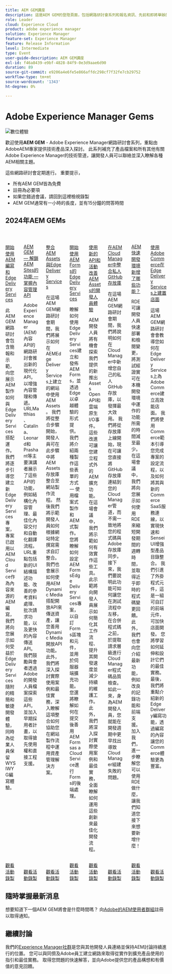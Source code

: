 ```yaml
---
title: AEM GEM講座
description: 這是AEM GEM的登陸頁面，包括網路研討會系列和報名資訊、先前和即將舉辦的網路研討會
role: Leader
cloud: Experience Cloud
product: adobe experience manager
solution: Experience Manager
feature-set: Experience Manager
feature: Release Information
level: Intermediate
type: Event
user-guide-description: AEM GEM講座
exl-id: f46a8439-e9bf-4828-84f9-0e3d9aae6d90
duration: 89
source-git-commit: e9206a4e6fe5e866affdc298cf7f32fe7cb29752
workflow-type: tm+mt
source-wordcount: '1343'
ht-degree: 0%

---
```


# Adobe Experience Manager Gems

<img alt="數位體驗" src="./assets/ADX_Gems.png"/>

歡迎使用&#x200B;**AEM GEM** - Adobe Experience Manager網路研討會系列，重點由AdobeAEM專家提供技術產品深入探討。 此系列補充了產品檔案和所有其他有關Adobe Experience Manager的技術管道，讓開發人員可以聯絡並深入瞭解各種AEM相關主題。

這些網路研討會定期進行。  重要提示，

* 所有AEM GEM皆為免費
* 註冊為必要項
* 如果您錯過會議，請回到這裡檢視錄製
* AEM GEM通常有一小時的長度，並有15分鐘的問答時間

## 2024年AEM GEMs

<!-- CARDS
* https://experienceleague.adobe.com/en/docs/events/experience-manager-gems-recordings/gems2024/aem-authoring-and-edge-delivery
* https://experienceleague.adobe.com/en/docs/events/experience-manager-gems-recordings/gems2024/content-management-apis
* https://experienceleague.adobe.com/en/docs/events/experience-manager-gems-recordings/gems2024/edge-delivery-for-aem-assets
* https://experienceleague.adobe.com/en/docs/events/experience-manager-gems-recordings/gems2024/edge-delivery-for-aem-forms
* https://experienceleague.adobe.com/en/docs/events/experience-manager-gems-recordings/gems2024/improving-dev-experience-for-aem-assets-with-new-apis-and-events
* https://experienceleague.adobe.com/en/docs/events/experience-manager-gems-recordings/gems2024/private-github-for-aem-cloud-manager
* https://experienceleague.adobe.com/en/docs/events/experience-manager-gems-recordings/gems2024/rapid-development-environment-news
* https://experienceleague.adobe.com/en/docs/events/experience-manager-gems-recordings/gems2024/storefronts-on-edge-delivery-with-adobe-commerce
-->
<!-- START CARDS HTML - DO NOT MODIFY BY HAND -->
<div class="columns">
    <div class="column is-half-tablet is-half-desktop is-one-third-widescreen" aria-label="Getting started with AEM Authoring and Edge Delivery Services">
        <div class="card" style="height: 100%; display: flex; flex-direction: column; height: 100%;">
            <div class="card-image">
                <figure class="image x-is-16by9">
                    <a href="https://experienceleague.adobe.com/en/docs/events/experience-manager-gems-recordings/gems2024/aem-authoring-and-edge-delivery" title="AEM製作和Edge Delivery Services快速入門">
                        <img class="is-bordered-r-small" src="https://video.tv.adobe.com/v/3427919/?format=jpeg&nocache=1731455287876" alt="AEM製作和Edge Delivery Services快速入門"
                             style="width: 100%; aspect-ratio: 16 / 9; object-fit: cover; overflow: hidden; display: block; margin: auto;">
                    </a>
                </figure>
            </div>
            <div class="card-content is-padded-small" style="display: flex; flex-direction: column; flex-grow: 1; justify-content: space-between;">
                <div class="top-card-content">
                    <p class="headline is-size-6 has-text-weight-bold">
                        <a href="https://experienceleague.adobe.com/en/docs/events/experience-manager-gems-recordings/gems2024/aem-authoring-and-edge-delivery" title="AEM製作和Edge Delivery Services快速入門">開始使用AEM編寫和Edge Delivery Services</a>
                    </p>
                    <p class="is-size-6">此AEM GEM網路研討會包含簡報和示範，向您展示AEM製作如何與Edge Delivery Services搭配運作。 我們將逐步引導您建立新Edge Delivery Services專案，專案已啟用以AEM Cloud Service作為內容來源的AEM編寫，我們將向您展示如何受益於Edge Delivery Services隨附的精簡和敏捷開發體驗，同時為從業人員保留WYSIWYG編寫體驗。</p>
                </div>
                <a href="https://experienceleague.adobe.com/en/docs/events/experience-manager-gems-recordings/gems2024/aem-authoring-and-edge-delivery" class="spectrum-Button spectrum-Button--outline spectrum-Button--primary spectrum-Button--sizeM" style="align-self: flex-start; margin-top: 1rem;">
                    <span class="spectrum-Button-label has-no-wrap has-text-weight-bold">觀看活動錄製</span>
                </a>
            </div>
        </div>
    </div>
    <div class="column is-half-tablet is-half-desktop is-one-third-widescreen" aria-label="AEM GEMs - Unlocking the Power of AEM Sites - Master the Content Management APIs">
        <div class="card" style="height: 100%; display: flex; flex-direction: column; height: 100%;">
            <div class="card-image">
                <figure class="image x-is-16by9">
                    <a href="https://experienceleague.adobe.com/en/docs/events/experience-manager-gems-recordings/gems2024/content-management-apis" title="AEM GEMs — 解鎖AEM Sites的強大功能 — 掌握內容管理API">
                        <img class="is-bordered-r-small" src="https://video.tv.adobe.com/v/3435036/?format=jpeg&nocache=1731455287892" alt="AEM GEMs — 解鎖AEM Sites的強大功能 — 掌握內容管理API"
                             style="width: 100%; aspect-ratio: 16 / 9; object-fit: cover; overflow: hidden; display: block; margin: auto;">
                    </a>
                </figure>
            </div>
            <div class="card-content is-padded-small" style="display: flex; flex-direction: column; flex-grow: 1; justify-content: space-between;">
                <div class="top-card-content">
                    <p class="headline is-size-6 has-text-weight-bold">
                        <a href="https://experienceleague.adobe.com/en/docs/events/experience-manager-gems-recordings/gems2024/content-management-apis" title="AEM GEMs — 解鎖AEM Sites的強大功能 — 掌握內容管理API">AEM GEM — 解鎖AEM Sites的功能 — 掌握內容管理API</a>
                    </p>
                    <p class="is-size-6">Adobe Experience Manager (AEM)內容API的網路研討會推出新的現代化API，以增強內容管理和傳遞。​URLMatthias、Catalina、Leonard和Prashant等主要演講者展示了這些API的功能，例如結構化內容管理、最佳化內容交付和自動化翻譯流程。​URL重點包括新的UI結構描述功能、改善的參考資料處理、批次請求功能，以及更快的內容傳送API​。我們鼓勵與會者透過Adobe的開發人員檔案探索這些API，並加入早期採用者計畫，以取得搶先使用權和直接工程支援。</p>
                </div>
                <a href="https://experienceleague.adobe.com/en/docs/events/experience-manager-gems-recordings/gems2024/content-management-apis" class="spectrum-Button spectrum-Button--outline spectrum-Button--primary spectrum-Button--sizeM" style="align-self: flex-start; margin-top: 1rem;">
                    <span class="spectrum-Button-label has-no-wrap has-text-weight-bold">觀看活動錄製</span>
                </a>
            </div>
        </div>
    </div>
    <div class="column is-half-tablet is-half-desktop is-one-third-widescreen" aria-label="Integrating AEM Assets with Edge Delivery Services">
        <div class="card" style="height: 100%; display: flex; flex-direction: column; height: 100%;">
            <div class="card-image">
                <figure class="image x-is-16by9">
                    <a href="https://experienceleague.adobe.com/en/docs/events/experience-manager-gems-recordings/gems2024/edge-delivery-for-aem-assets" title="將AEM Assets與Edge Delivery Services整合">
                        <img class="is-bordered-r-small" src="https://video.tv.adobe.com/v/3433046/?quality=12&format=jpeg&nocache=1731455287893" alt="將AEM Assets與Edge Delivery Services整合"
                             style="width: 100%; aspect-ratio: 16 / 9; object-fit: cover; overflow: hidden; display: block; margin: auto;">
                    </a>
                </figure>
            </div>
            <div class="card-content is-padded-small" style="display: flex; flex-direction: column; flex-grow: 1; justify-content: space-between;">
                <div class="top-card-content">
                    <p class="headline is-size-6 has-text-weight-bold">
                        <a href="https://experienceleague.adobe.com/en/docs/events/experience-manager-gems-recordings/gems2024/edge-delivery-for-aem-assets" title="將AEM Assets與Edge Delivery Services整合">整合AEM Assets與Edge Delivery Services</a>
                    </p>
                    <p class="is-size-6">在這場AEM GEM網路研討會期間，我們將展示如何在AEMEdge Delivery Services上建立的網站中使用AEM Assets。  我們將從整合步驟開始，開發人員可在此步驟中將AEM Assets存放庫整合至網站製作流程。 然後我們將示範開發人員如何根據網站特定撰寫需求自訂整合。 我們也會展示如何使用AEM Dynamic Media搭配開放API來傳送資產，讓您善用Dynamic Media開放API功能。 此外，我們將深入探討實際使用案例和最佳實務，深入瞭解這項整合如何協助您在網站製作流程中運用資產管理解決方案。</p>
                </div>
                <a href="https://experienceleague.adobe.com/en/docs/events/experience-manager-gems-recordings/gems2024/edge-delivery-for-aem-assets" class="spectrum-Button spectrum-Button--outline spectrum-Button--primary spectrum-Button--sizeM" style="align-self: flex-start; margin-top: 1rem;">
                    <span class="spectrum-Button-label has-no-wrap has-text-weight-bold">觀看活動錄製</span>
                </a>
            </div>
        </div>
    </div>
    <div class="column is-half-tablet is-half-desktop is-one-third-widescreen" aria-label="Getting started with Edge Delivery Services for AEM Forms">
        <div class="card" style="height: 100%; display: flex; flex-direction: column; height: 100%;">
            <div class="card-image">
                <figure class="image x-is-16by9">
                    <a href="https://experienceleague.adobe.com/en/docs/events/experience-manager-gems-recordings/gems2024/edge-delivery-for-aem-forms" title="AEM FormsEdge Delivery Services快速入門">
                        <img class="is-bordered-r-small" src="https://video.tv.adobe.com/v/3428434/?format=jpeg&nocache=1731455287893" alt="AEM FormsEdge Delivery Services快速入門"
                             style="width: 100%; aspect-ratio: 16 / 9; object-fit: cover; overflow: hidden; display: block; margin: auto;">
                    </a>
                </figure>
            </div>
            <div class="card-content is-padded-small" style="display: flex; flex-direction: column; flex-grow: 1; justify-content: space-between;">
                <div class="top-card-content">
                    <p class="headline is-size-6 has-text-weight-bold">
                        <a href="https://experienceleague.adobe.com/en/docs/events/experience-manager-gems-recordings/gems2024/edge-delivery-for-aem-forms" title="AEM FormsEdge Delivery Services快速入門">開始使用AEM Forms的Edge Delivery Services</a>
                    </p>
                    <p class="is-size-6">瞭解如何使用Edge Delivery Services建立和發佈AEM Forms，並透過Edge以卓越體驗的形式提供。 我們將介紹兩種製作這些表單的方式 — 使用檔案式製作和AEM式製作。 您將瞭解如何設定AEM FormsEdge Delivery Services專案，以自訂Forms區塊和元件，並用於伺服器端擴充功能。 您還將瞭解如何在提交後善用AEM Formsas a Cloud Service進行Forms的後端處理。</p>
                </div>
                <a href="https://experienceleague.adobe.com/en/docs/events/experience-manager-gems-recordings/gems2024/edge-delivery-for-aem-forms" class="spectrum-Button spectrum-Button--outline spectrum-Button--primary spectrum-Button--sizeM" style="align-self: flex-start; margin-top: 1rem;">
                    <span class="spectrum-Button-label has-no-wrap has-text-weight-bold">觀看活動錄製</span>
                </a>
            </div>
        </div>
    </div>
    <div class="column is-half-tablet is-half-desktop is-one-third-widescreen" aria-label="Improving the developer experience for AEM Assets with our new APIs and Events">
        <div class="card" style="height: 100%; display: flex; flex-direction: column; height: 100%;">
            <div class="card-image">
                <figure class="image x-is-16by9">
                    <a href="https://experienceleague.adobe.com/en/docs/events/experience-manager-gems-recordings/gems2024/improving-dev-experience-for-aem-assets-with-new-apis-and-events" title="使用我們新的API和事件改善AEM Assets的開發人員體驗">
                        <img class="is-bordered-r-small" src="https://video.tv.adobe.com/v/3430198?format=jpeg&nocache=1731455287900" alt="使用我們新的API和事件改善AEM Assets的開發人員體驗"
                             style="width: 100%; aspect-ratio: 16 / 9; object-fit: cover; overflow: hidden; display: block; margin: auto;">
                    </a>
                </figure>
            </div>
            <div class="card-content is-padded-small" style="display: flex; flex-direction: column; flex-grow: 1; justify-content: space-between;">
                <div class="top-card-content">
                    <p class="headline is-size-6 has-text-weight-bold">
                        <a href="https://experienceleague.adobe.com/en/docs/events/experience-manager-gems-recordings/gems2024/improving-dev-experience-for-aem-assets-with-new-apis-and-events" title="使用我們新的API和事件改善AEM Assets的開發人員體驗">使用新的API和活動改善AEM Assets的開發人員體驗</a>
                    </p>
                    <p class="is-size-6">AEM開發人員將有機會探索我們提供的新推出Assets Open API和雲端原生I/O事件。 這些改進可讓您建立程式外的AEM擴充功能。 在這場會議中，我們將示範如何有效實作這些工具。 此示範將向開發人員展示如何簡化其工作流程、提升其開發速度並減少持續的維護工作。 此外，我們將深入探討實際使用案例和最佳實務，全面瞭解如何運用這些創新來最佳化開發流程。</p>
                </div>
                <a href="https://experienceleague.adobe.com/en/docs/events/experience-manager-gems-recordings/gems2024/improving-dev-experience-for-aem-assets-with-new-apis-and-events" class="spectrum-Button spectrum-Button--outline spectrum-Button--primary spectrum-Button--sizeM" style="align-self: flex-start; margin-top: 1rem;">
                    <span class="spectrum-Button-label has-no-wrap has-text-weight-bold">觀看活動錄製</span>
                </a>
            </div>
        </div>
    </div>
    <div class="column is-half-tablet is-half-desktop is-one-third-widescreen" aria-label="Integrating Private GitHub Repositories in AEM Cloud Manager">
        <div class="card" style="height: 100%; display: flex; flex-direction: column; height: 100%;">
            <div class="card-image">
                <figure class="image x-is-16by9">
                    <a href="https://experienceleague.adobe.com/en/docs/events/experience-manager-gems-recordings/gems2024/private-github-for-aem-cloud-manager" title="在AEM Cloud Manager中整合私人GitHub存放庫">
                        <img class="is-bordered-r-small" src="https://video.tv.adobe.com/v/3432350?format=jpeg&nocache=1731455287891" alt="在AEM Cloud Manager中整合私人GitHub存放庫"
                             style="width: 100%; aspect-ratio: 16 / 9; object-fit: cover; overflow: hidden; display: block; margin: auto;">
                    </a>
                </figure>
            </div>
            <div class="card-content is-padded-small" style="display: flex; flex-direction: column; flex-grow: 1; justify-content: space-between;">
                <div class="top-card-content">
                    <p class="headline is-size-6 has-text-weight-bold">
                        <a href="https://experienceleague.adobe.com/en/docs/events/experience-manager-gems-recordings/gems2024/private-github-for-aem-cloud-manager" title="在AEM Cloud Manager中整合私人GitHub存放庫">在AEM Cloud Manager中整合私人GitHub存放庫</a>
                    </p>
                    <p class="is-size-6">在這場AEM GEM網路研討會期間，我們將說明如何在Cloud Manager中新增您自己的私人GitHub存放庫，以發揮最大效用。 我們將從存放庫上線開始，現在可讓您直接將GitHub存放庫連結到您的Cloud Manager管道，而不需一致地將您的程式碼與Adobe存放庫同步。 接下來，我們要說明此功能可如何讓您在測試流程中左移，在合併程式碼之前，於提取請求層級進行Cloud Manager程式碼品質檢查。 如此一來，身為AEM開發人員，您就能在開發週期中更早找出導致Cloud Manager組建失敗的問題。</p>
                </div>
                <a href="https://experienceleague.adobe.com/en/docs/events/experience-manager-gems-recordings/gems2024/private-github-for-aem-cloud-manager" class="spectrum-Button spectrum-Button--outline spectrum-Button--primary spectrum-Button--sizeM" style="align-self: flex-start; margin-top: 1rem;">
                    <span class="spectrum-Button-label has-no-wrap has-text-weight-bold">觀看活動錄製</span>
                </a>
            </div>
        </div>
    </div>
    <div class="column is-half-tablet is-half-desktop is-one-third-widescreen" aria-label="What's new in Rapid Development Environments for AEM?">
        <div class="card" style="height: 100%; display: flex; flex-direction: column; height: 100%;">
            <div class="card-image">
                <figure class="image x-is-16by9">
                    <a href="https://experienceleague.adobe.com/en/docs/events/experience-manager-gems-recordings/gems2024/rapid-development-environment-news" title="AEM快速開發環境的新增功能">
                        <img class="is-bordered-r-small" src="https://video.tv.adobe.com/v/3433337/?format=jpeg&nocache=1731455287900" alt="AEM快速開發環境的新增功能"
                             style="width: 100%; aspect-ratio: 16 / 9; object-fit: cover; overflow: hidden; display: block; margin: auto;">
                    </a>
                </figure>
            </div>
            <div class="card-content is-padded-small" style="display: flex; flex-direction: column; flex-grow: 1; justify-content: space-between;">
                <div class="top-card-content">
                    <p class="headline is-size-6 has-text-weight-bold">
                        <a href="https://experienceleague.adobe.com/en/docs/events/experience-manager-gems-recordings/gems2024/rapid-development-environment-news" title="AEM快速開發環境的新增功能">AEM快速開發環境新增了哪些功能？</a>
                    </p>
                    <p class="is-size-6">RDE可讓開發人員快速部署和檢閱變更，將測試經證實可在本機開發環境中運作的功能所需的時間減至最少。 在這場會議中，我們將向您展示如何使用RDE來縮短開發期間的週轉時間，並取得近乎即時的程式碼變更回饋。 此外，我們也會向您介紹最新功能，例如改良的記錄功能和前端支援。 加入我們，進一步瞭解您可以使用RDE做什麼，讓我們知道您接下來想要新增什麼！</p>
                </div>
                <a href="https://experienceleague.adobe.com/en/docs/events/experience-manager-gems-recordings/gems2024/rapid-development-environment-news" class="spectrum-Button spectrum-Button--outline spectrum-Button--primary spectrum-Button--sizeM" style="align-self: flex-start; margin-top: 1rem;">
                    <span class="spectrum-Button-label has-no-wrap has-text-weight-bold">觀看活動錄製</span>
                </a>
            </div>
        </div>
    </div>
    <div class="column is-half-tablet is-half-desktop is-one-third-widescreen" aria-label="Building Storefronts on Edge Delivery Services with Adobe Commerce">
        <div class="card" style="height: 100%; display: flex; flex-direction: column; height: 100%;">
            <div class="card-image">
                <figure class="image x-is-16by9">
                    <a href="https://experienceleague.adobe.com/en/docs/events/experience-manager-gems-recordings/gems2024/storefronts-on-edge-delivery-with-adobe-commerce" title="使用Adobe Commerce在Edge Delivery Services上建立店面">
                        <img class="is-bordered-r-small" src="https://video.tv.adobe.com/v/3427729?format=jpeg&nocache=1731455287892" alt="使用Adobe Commerce在Edge Delivery Services上建立店面"
                             style="width: 100%; aspect-ratio: 16 / 9; object-fit: cover; overflow: hidden; display: block; margin: auto;">
                    </a>
                </figure>
            </div>
            <div class="card-content is-padded-small" style="display: flex; flex-direction: column; flex-grow: 1; justify-content: space-between;">
                <div class="top-card-content">
                    <p class="headline is-size-6 has-text-weight-bold">
                        <a href="https://experienceleague.adobe.com/en/docs/events/experience-manager-gems-recordings/gems2024/storefronts-on-edge-delivery-with-adobe-commerce" title="使用Adobe Commerce在Edge Delivery Services上建立店面">使用Adobe Commerce在Edge Delivery Services上建置店面</a>
                    </p>
                    <p class="is-size-6">這場AEM GEM網路研討會會教導您如何在Edge Delivery Services上為Adobe Commerce建立高效能店面。 我們將使用Commerce範本引導您完成專案的設定流程，以及如何將其與新的Commerce SaaS服務連線，以實現快速和Sensei UI增強型產品目錄整合。 我們引進了外掛程式元件，這是一組可自訂的前端元件，可加快店面開發。 您將學習如何延伸和設計它們的最佳實務。 最後，我們將重點介紹新的Edge Delivery編寫功能，透過編寫的內容讓您的Commerce體驗更為豐富。</p>
                </div>
                <a href="https://experienceleague.adobe.com/en/docs/events/experience-manager-gems-recordings/gems2024/storefronts-on-edge-delivery-with-adobe-commerce" class="spectrum-Button spectrum-Button--outline spectrum-Button--primary spectrum-Button--sizeM" style="align-self: flex-start; margin-top: 1rem;">
                    <span class="spectrum-Button-label has-no-wrap has-text-weight-bold">觀看活動錄製</span>
                </a>
            </div>
        </div>
    </div>
</div>
<!-- END CARDS HTML - DO NOT MODIFY BY HAND -->


## 隨時掌握最新消息

想要知道下一個AEM GEM將會是什麼時間嗎？  向[Adobe的AEM使用者群組](https://aem-augs.adobe.com/)註冊以取得通知。

## 繼續討論

我們的[Experience Manager社群](https://experienceleaguecommunities.adobe.com/t5/adobe-experience-manager/ct-p/adobe-experience-manager-community)是您與其他開發人員連絡並保持AEM討論持續進行的位置。  您可以與同儕及Adobe員工建立網路來取得從實作到擴充產品使用的指引和最佳實務。  取得您問題的快速解答，並向Adobe提供您的產品構想和有價值的意見回饋。

<!--  ## Upcoming AEM GEMs webinar - AEM Sites: Master the Content Management APIs

This webinar will be conducted on Wednesday, October 9th - 5pm CEST / 8am PDT / 8.30pm IST. Note, that only registration is required for this webinar. 
If interested to join, please register [**here**](https://adobe.ly/4g6TYck).



<table style="max-width: 1214px;">
<tr>
  <td style="vertical-align: top;">
    <a href="https://www.youtube.com/watch?v=f1T9XU9TCJU">
      <img alt="Experience League LIVE Oct 25" src="assets/Oct25_2022_exl_live_banner_web_1920_WebBanner.png">
    </a>
    <div>
      <a href="https://www.youtube.com/watch?v=f1T9XU9TCJU">
        <strong>Deliver the right offer at the right time with decision management</strong>
      </a>
      <br/><em>with Sandra Hausmann, Ben Tepfer, Brandon Poyfair, and Jason Hickey</em>
      <br/><em>October 25, 2022</em>
    </div>
  </td>
</tr>
</table>

## Previous AEM GEMs webinar

Our latest AEM GEMs webinar on **Unlocking the Power of AEM Sites - Master the Content Management APIs** has been conducted on *October 9th, 2024*.
The **recording** can be viewed here:
[Unlocking the Power of AEM Sites - Master the Content Management APIs](* https://experienceleague.adobe.com/en/docs/events/experience-manager-gems-recordings/gems2024/content-management-apis.md)

>[!NOTE]
>
> Sign up to be notified about upcoming AEM GEMs webinars and other AEM related events - [Adobe's AEM User Group](https://aem-augs.adobe.com/).

## AEM GEMs - technical webinars around AEM - for developers delivered by developers

Welcome to **AEM GEMs** - our webinar series of technical deep dives on Adobe Experience Manager, delivered by Adobe experts. This series is a complement of the product documentation and of all other technical channels regarding Adobe Experience Manager, allowing developers to get in touch and go deep on a specific topic. 

The webinars will be conducted regularly, including the following:

* A maximum duration of 60 minutes per webinar
* < 15 mins of Q&A at the end and chat experts available throughout the webinar
* Recording available after each webinar
* All AEM GEMs webinars are free of charge and conducted virtually, only registration is required.

## Experience League Community

Our [Experience Manager Community](https://experienceleaguecommunities.adobe.com/t5/adobe-experience-manager/ct-p/adobe-experience-manager-community) play a critical role in supporting product adoption and customer success.

* Connection: Network with peers and Adobe personnel for guidance and best practices from implementation to expanding product use
* Quick Answers: Extensive pool of real-world use case answers to support successful active use of Adobe solutions
* Ideation & Feedback: Intake customer product ideas and provide valuable VoC feedback to product teams

-->